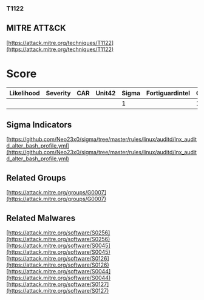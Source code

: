 
### T1122
## MITRE ATT&CK
[https://attack.mitre.org/techniques/T1122](https://attack.mitre.org/techniques/T1122)

# Score

| Likelihood | Severity | CAR | Unit42 | Sigma | Fortiguardintel | Groups | Malwares | Tools |
| ---------- | -------- | --- | ------ | ----- | --------------- | ---  | --- | --- |
 |   |   |   |   | 1 |   | 1 | 5 |   |



## Sigma Indicators

[https://github.com/Neo23x0/sigma/tree/master/rules/linux/auditd/lnx_auditd_alter_bash_profile.yml](https://github.com/Neo23x0/sigma/tree/master/rules/linux/auditd/lnx_auditd_alter_bash_profile.yml)
[]()


## Related Groups

[https://attack.mitre.org/groups/G0007](https://attack.mitre.org/groups/G0007)
[]()


## Related Malwares

[https://attack.mitre.org/software/S0256](https://attack.mitre.org/software/S0256)
[https://attack.mitre.org/software/S0045](https://attack.mitre.org/software/S0045)
[https://attack.mitre.org/software/S0126](https://attack.mitre.org/software/S0126)
[https://attack.mitre.org/software/S0044](https://attack.mitre.org/software/S0044)
[https://attack.mitre.org/software/S0127](https://attack.mitre.org/software/S0127)
[]()
